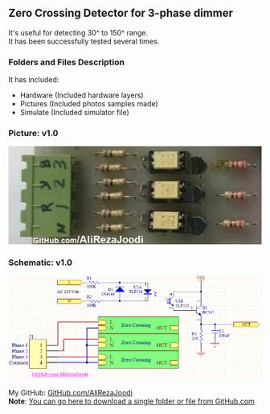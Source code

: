 ## Zero Crossing Detector for 3-phase dimmer  
It's useful for detecting 30^ to 150^ range.  
It has been successfully tested several times.

### Folders and Files Description
It has included:
- Hardware (Included hardware layers)
- Pictures (Included photos samples made)
- Simulate (Included simulator file)

### Picture: v1.0
![](Pictures/v1.0.jpg)

### Schematic: v1.0
![](Hardware/v1.0.png)

My GitHub: [GitHub.com/AliRezaJoodi](https://github.com/AliRezaJoodi)    
**Note**: [You can go here to download a single folder or file from GitHub.com](https://minhaskamal.github.io/DownGit/#/home)
